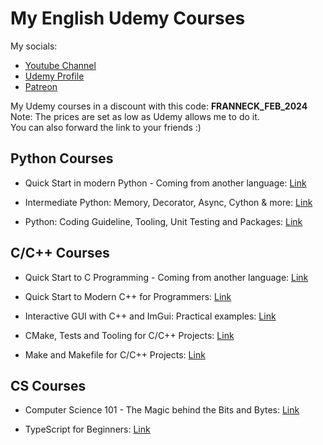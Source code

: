 # My English Udemy Courses

My socials: 

- [Youtube Channel](https://www.youtube.com/@franneckcs3798)
- [Udemy Profile](https://www.udemy.com/user/jan-schaffranek/)
- [Patreon](https://patreon.com/user?u=11874131)

My Udemy courses in a discount with this code: **FRANNECK_FEB_2024**  
Note: The prices are set as low as Udemy allows me to do it.  
You can also forward the link to your friends :)

## Python Courses

- Quick Start in modern Python - Coming from another language:
[Link](https://www.udemy.com/course/quick-start-in-modern-python-coming-from-another-language/?couponCode=FRANNECK_FEB_2024)

- Intermediate Python: Memory, Decorator, Async, Cython & more:
[Link](https://www.udemy.com/course/intermediate-python-memory-decorator-async-cython-more/?couponCode=FRANNECK_FEB_2024)

- Python: Coding Guideline, Tooling, Unit Testing and Packages:
[Link](https://www.udemy.com/course/python-coding-guidelines-tooling-testing-and-packaging/?couponCode=FRANNECK_FEB_2024)

## C/C++ Courses

- Quick Start to C Programming - Coming from another language:
[Link](https://www.udemy.com/course/quick-start-to-c-programming-coming-from-another-language/?couponCode=FRANNECK_FEB_2024)

- Quick Start to Modern C++ for Programmers:
[Link](https://www.udemy.com/course/quick-start-to-modern-c-for-programmers/?couponCode=FRANNECK_FEB_2024)

- Interactive GUI with C++ and ImGui: Practical examples:
[Link](https://www.udemy.com/course/interactive-gui-with-c-and-imgui-practical-examples/?couponCode=FRANNECK_FEB_2024)

- CMake, Tests and Tooling for C/C++ Projects:
[Link](https://www.udemy.com/course/cmake-tests-and-tooling-for-cc-projects/?couponCode=FRANNECK_FEB_2024)

- Make and Makefile for C/C++ Projects:
[Link](https://www.udemy.com/course/make-and-makefile-for-cc-projects-2022-edition/?couponCode=FRANNECK_FEB_2024)

## CS Courses

- Computer Science 101 - The Magic behind the Bits and Bytes:
[Link](https://www.udemy.com/course/computer-science-101-the-magic-behind-the-bits-and-bytes/?couponCode=FRANNECK_FEB_2024)

- TypeScript for Beginners:
[Link](https://www.udemy.com/course/typescript-for-beginners-u/?couponCode=FRANNECK_FEB_2024)
